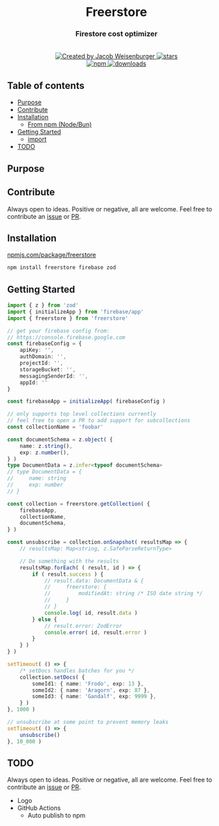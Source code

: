 <div align='center'>
    <!-- <img src='logo.svg' width='200px' alt='Freerstore logo' /> -->
    <h1>Freerstore</h1>
    <h3>Firestore cost optimizer</h3>
</div>

<br>

<div align='center'>
    <a href='https://github.com/JacobWeisenburger' rel='nofollow'>
        <img alt='Created by Jacob Weisenburger'
            src='https://img.shields.io/badge/created%20by-Jacob%20Weisenburger-274D82.svg'>
    </a>
    <a href='https://github.com/JacobWeisenburger/freerstore/stargazers' rel='nofollow'>
        <img alt='stars' src='https://img.shields.io/github/stars/JacobWeisenburger/freerstore?color=blue'>
    </a>
</div>

<div align='center'>
    <a href='https://www.npmjs.com/package/freerstore' rel='nofollow'>
        <img alt='npm' src='https://img.shields.io/npm/v/freerstore?color=blue'>
    </a>
    <a href='https://www.npmjs.com/package/freerstore' rel='nofollow'>
        <img alt='downloads' src='https://img.shields.io/npm/dw/freerstore?color=blue'>
    </a>
</div>

## Table of contents
- [Purpose](#purpose)
- [Contribute](#contribute)
- [Installation](#installation)
    - [From npm (Node/Bun)](#from-npm-nodebun)
- [Getting Started](#getting-started)
    - [import](#import)
- [TODO](#todo)

## Purpose

## Contribute
Always open to ideas. Positive or negative, all are welcome. Feel free to contribute an [issue](https://github.com/JacobWeisenburger/freerstore/issues) or [PR](https://github.com/JacobWeisenburger/freerstore/pulls).

## Installation
[npmjs.com/package/freerstore](https://www.npmjs.com/package/freerstore)
```sh
npm install freerstore firebase zod
```

## Getting Started

```ts
import { z } from 'zod'
import { initializeApp } from 'firebase/app'
import { freerstore } from 'freerstore'

// get your firebase config from:
// https://console.firebase.google.com
const firebaseConfig = {
    apiKey: '',
    authDomain: '',
    projectId: '',
    storageBucket: '',
    messagingSenderId: '',
    appId: ''
}

const firebaseApp = initializeApp( firebaseConfig )

// only supports top level collections currently
// feel free to open a PR to add support for subcollections
const collectionName = 'foobar'

const documentSchema = z.object( {
    name: z.string(),
    exp: z.number(),
} )
type DocumentData = z.infer<typeof documentSchema>
// type DocumentData = {
//     name: string
//     exp: number
// }

const collection = freerstore.getCollection( {
    firebaseApp,
    collectionName,
    documentSchema,
} )

const unsubscribe = collection.onSnapshot( resultsMap => {
    // resultsMap: Map<string, z.SafeParseReturnType>

    // Do something with the results
    resultsMap.forEach( ( result, id ) => {
        if ( result.success ) {
            // result.data: DocumentData & {
            //     freerstore: {
            //         modifiedAt: string /* ISO date string */
            //     }
            // }
            console.log( id, result.data )
        } else {
            // result.error: ZodError
            console.error( id, result.error )
        }
    } )
} )

setTimeout( () => {
    /* setDocs handles batches for you */
    collection.setDocs( {
        someId1: { name: 'Frodo', exp: 13 },
        someId2: { name: 'Aragorn', exp: 87 },
        someId3: { name: 'Gandalf', exp: 9999 },
    } )
}, 1000 )

// unsubscribe at some point to prevent memory leaks 
setTimeout( () => {
    unsubscribe()
}, 10_000 )
```

## TODO
Always open to ideas. Positive or negative, all are welcome. Feel free to contribute an [issue](https://github.com/JacobWeisenburger/freerstore/issues) or [PR](https://github.com/JacobWeisenburger/freerstore/pulls).
- Logo
- GitHub Actions
    - Auto publish to npm